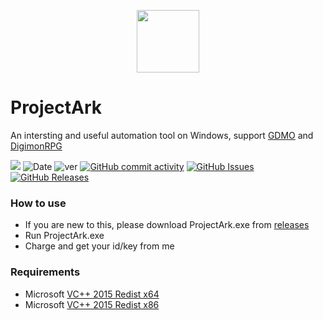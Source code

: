 <p align="center">
 <img width="100px" src="https://github.com/szh-bash/szh-bash.github.io/blob/main/projectArk/resource/logo.ico" align="center" alt="" />
</p>

# ProjectArk
An intersting and useful automation tool on Windows, support [GDMO](https://dmo.gameking.com/) and [DigimonRPG](https://dro.gameking.com/)

[![](https://img.shields.io/badge/Dev-by%20Immortal.S-red?logo=github)](https://github.com/szh-bash/ProjectArk/)
![Date](https://img.shields.io/github/release-date/szh-bash/ProjectArk)
![ver](https://img.shields.io/github/v/release/szh-bash/ProjectArk?color=LightGreen)
[![GitHub commit activity](https://img.shields.io/github/commit-activity/m/szh-bash/ProjectArk?color=0088ff)](https://github.com/szh-bash/ProjectArk/commits/master)
[![GitHub Issues](https://img.shields.io/github/issues/szh-bash/ProjectArk?color=0088ff)](https://github.com/szh-bash/ProjectArk/issues)
[![GitHub Releases](https://img.shields.io/github/downloads/szh-bash/ProjectArk/total?logo=github&color=0088ff)](https://github.com/szh-bash/ProjectArk/releases)
<!-- [![Tests Passing](https://github.com/anuraghazra/github-readme-stats/workflows/Test/badge.svg)](https://github.com/szh-bash/ProjectArk/actions) -->
<!-- [![CodeFactor](https://www.codefactor.io/repository/github/szh-bash/ProjectArk/badge)](https://www.codefactor.io/repository/github/szh-bash/ProjectArk) -->
<!--- [![Chat on Telegram](https://img.shields.io/badge/Chat%20on-Telegram-brightgreen.svg)]()--->
<!-- <a href="https://github.com/szh-bash/ProjectArk/issues">
<img alt="Issues" src="https://img.shields.io/github/issues/szh-bash/ProjectArk?color=0088ff" />
</a> -->

### How to use
- If you are new to this, please download ProjectArk.exe from [releases](https://github.com/szh-bash/ProjectArk/releases)
- Run ProjectArk.exe
- Charge and get your id/key from me

### Requirements  
- Microsoft [VC++ 2015 Redist x64](https://fastgit.immortal-s.asia/https://raw.githubusercontent.com/szh-bash/szh-bash.github.io/main/projectArk/download/vc++2015_redist.x64.exe) 
- Microsoft [VC++ 2015 Redist x86](https://fastgit.immortal-s.asia/https://raw.githubusercontent.com/szh-bash/szh-bash.github.io/main/projectArk/download/vc++2015_redist.x86.exe)
